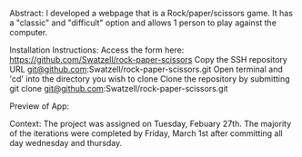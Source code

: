 Abstract:
I developed a webpage that is a Rock/paper/scissors game. It has a "classic" and "difficult" option and allows 1 person to play against the computer.

Installation Instructions:
Access the form here: https://github.com/Swatzell/rock-paper-scissors
Copy the SSH repository URL git@github.com:Swatzell/rock-paper-scissors.git
Open terminal and 'cd' into the directory you wish to clone
Clone the repository by submitting git clone git@github.com:Swatzell/rock-paper-scissors.git

Preview of App:


Context:
The project was assigned on Tuesday, Febuary 27th. The majority of the iterations were completed by Friday, March 1st after committing all day wednesday and thursday.

